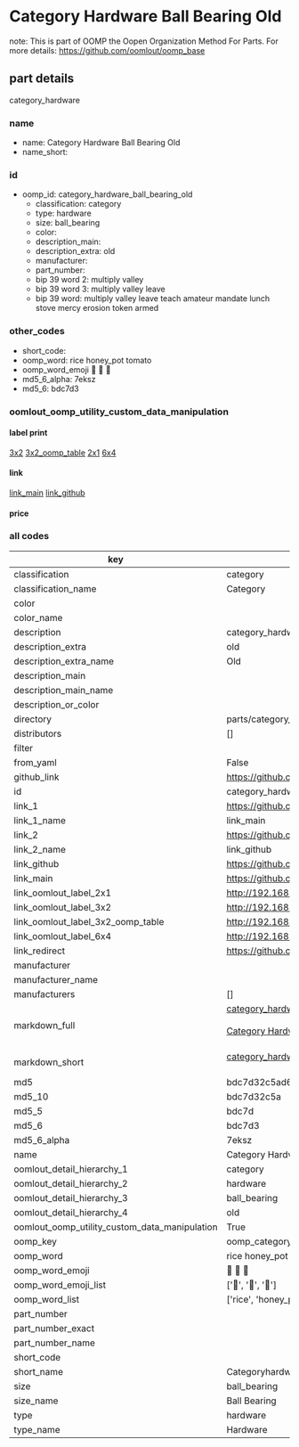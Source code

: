 # Category Hardware Ball Bearing Old  

note: This is part of OOMP the Oopen Organization Method For Parts. For more details: https://github.com/oomlout/oomp_base

##  part details
  



category_hardware



### name
* name: Category Hardware Ball Bearing Old
* name_short: 
### id
* oomp_id: category_hardware_ball_bearing_old
  * classification: category
  * type: hardware
  * size: ball_bearing
  * color: 
  * description_main: 
  * description_extra: old
  * manufacturer: 
  * part_number: 
  * bip 39 word 2: multiply valley
  * bip 39 word 3: multiply valley leave
  * bip 39 word: multiply valley leave teach amateur mandate lunch stove mercy erosion token armed

### other_codes
* short_code: 
* oomp_word: rice honey_pot tomato
* oomp_word_emoji :rice: :honey_pot: :tomato:
* md5_6_alpha: 7eksz
* md5_6: bdc7d3






### oomlout_oomp_utility_custom_data_manipulation
#### label print
[3x2](http://192.168.1.245:1112/?label=oomp%207eksz)
[3x2_oomp_table](http://192.168.1.108:1112/?label=oomp%207eksz)
[2x1](http://192.168.1.242:1112/?label=oomp%207eksz)
[6x4](http://192.168.1.55:1112/?label=oomp%207eksz)    

#### link

[link_main](https://github.com/oomlout/oomlout_oomp_version_1_messy/tree/main/parts/category_hardware_ball_bearing_old) [link_github](https://github.com/oomlout/oomlout_oomp_version_1_messy/tree/main/parts/category_hardware_ball_bearing_old)                             

#### price







### all codes 
| key | value |  
| --- | --- |  
| classification | category |  
| classification_name | Category |  
| color |  |  
| color_name |  |  
| description | category_hardware |  
| description_extra | old |  
| description_extra_name | Old |  
| description_main |  |  
| description_main_name |  |  
| description_or_color |   |  
| directory | parts/category_hardware_ball_bearing_old |  
| distributors | [] |  
| filter |  |  
| from_yaml | False |  
| github_link | https://github.com/oomlout/oomlout_oomp_part_src/tree/main/parts/category_hardware_ball_bearing_old |  
| id | category_hardware_ball_bearing_old |  
| link_1 | https://github.com/oomlout/oomlout_oomp_version_1_messy/tree/main/parts/category_hardware_ball_bearing_old |  
| link_1_name | link_main |  
| link_2 | https://github.com/oomlout/oomlout_oomp_version_1_messy/tree/main/parts/category_hardware_ball_bearing_old |  
| link_2_name | link_github |  
| link_github | https://github.com/oomlout/oomlout_oomp_version_1_messy/tree/main/parts/category_hardware_ball_bearing_old |  
| link_main | https://github.com/oomlout/oomlout_oomp_version_1_messy/tree/main/parts/category_hardware_ball_bearing_old |  
| link_oomlout_label_2x1 | http://192.168.1.242:1112/?label=oomp%207eksz |  
| link_oomlout_label_3x2 | http://192.168.1.245:1112/?label=oomp%207eksz |  
| link_oomlout_label_3x2_oomp_table | http://192.168.1.108:1112/?label=oomp%207eksz |  
| link_oomlout_label_6x4 | http://192.168.1.55:1112/?label=oomp%207eksz |  
| link_redirect | https://github.com/oomlout/oomlout_oomp_version_1_messy/tree/main/parts/category_hardware_ball_bearing_old |  
| manufacturer |  |  
| manufacturer_name |  |  
| manufacturers | [] |  
| markdown_full | [category_hardware_ball_bearing_old](none)<br>[](none)<br>[Category Hardware Ball Bearing Old](none)<br><br> |  
| markdown_short | [category_hardware_ball_bearing_old](none)<br><br> |  
| md5 | bdc7d32c5ad6b0a61c03dde8fdfc3c8b |  
| md5_10 | bdc7d32c5a |  
| md5_5 | bdc7d |  
| md5_6 | bdc7d3 |  
| md5_6_alpha | 7eksz |  
| name | Category Hardware Ball Bearing Old |  
| oomlout_detail_hierarchy_1 | category |  
| oomlout_detail_hierarchy_2 | hardware |  
| oomlout_detail_hierarchy_3 | ball_bearing |  
| oomlout_detail_hierarchy_4 | old |  
| oomlout_oomp_utility_custom_data_manipulation | True |  
| oomp_key | oomp_category_hardware_ball_bearing_old |  
| oomp_word | rice honey_pot tomato |  
| oomp_word_emoji | :rice: :honey_pot: :tomato: |  
| oomp_word_emoji_list | [':rice:', ':honey_pot:', ':tomato:'] |  
| oomp_word_list | ['rice', 'honey_pot', 'tomato'] |  
| part_number |  |  
| part_number_exact |  |  
| part_number_name |  |  
| short_code |  |  
| short_name | Categoryhardware |  
| size | ball_bearing |  
| size_name | Ball Bearing |  
| type | hardware |  
| type_name | Hardware |  
